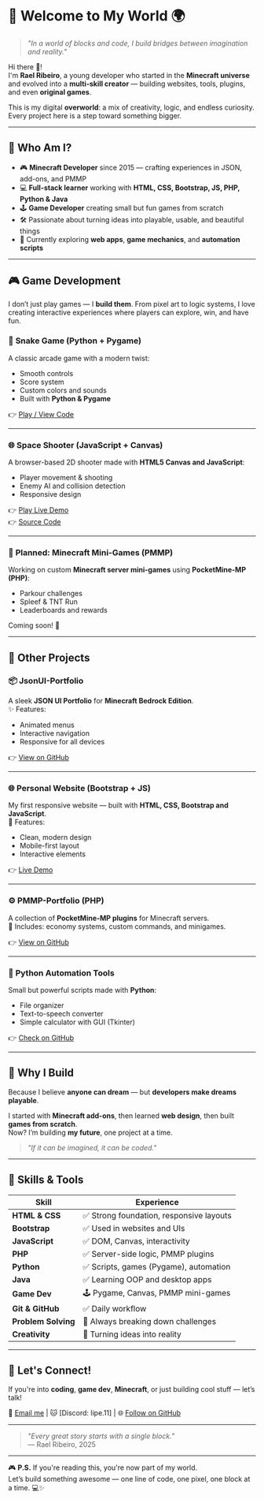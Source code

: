 # 🌱 Welcome to My World 🌍

> *"In a world of blocks and code, I build bridges between imagination and reality."*

Hi there 👋!  
I'm **Rael Ribeiro**, a young developer who started in the **Minecraft universe** and evolved into a **multi-skill creator** — building websites, tools, plugins, and even **original games**.

This is my digital **overworld**: a mix of creativity, logic, and endless curiosity. Every project here is a step toward something bigger.

---

## 🧱 Who Am I?

- 🎮 **Minecraft Developer** since 2015 — crafting experiences in JSON, add-ons, and PMMP  
- 💻 **Full-stack learner** working with **HTML, CSS, Bootstrap, JS, PHP, Python & Java**  
- 🕹️ **Game Developer** creating small but fun games from scratch  
- 🛠️ Passionate about turning ideas into playable, usable, and beautiful things  
- 🧪 Currently exploring **web apps**, **game mechanics**, and **automation scripts**

---

## 🎮 Game Development

I don’t just play games — I **build them**. From pixel art to logic systems, I love creating interactive experiences where players can explore, win, and have fun.

### 🐍 **Snake Game (Python + Pygame)**
A classic arcade game with a modern twist:  
- Smooth controls  
- Score system  
- Custom colors and sounds  
- Built with **Python & Pygame**

👉 [Play / View Code](https://github.com/RaelRibeiro/snake-game)

---

### 🌐 **Space Shooter (JavaScript + Canvas)**
A browser-based 2D shooter made with **HTML5 Canvas and JavaScript**:  
- Player movement & shooting  
- Enemy AI and collision detection  
- Responsive design

👉 [Play Live Demo](https://raelribeiro.github.io/space-shooter)  
👉 [Source Code](https://github.com/RaelRibeiro/space-shooter)

---

### 🎯 **Planned: Minecraft Mini-Games (PMMP)**
Working on custom **Minecraft server mini-games** using **PocketMine-MP (PHP)**:  
- Parkour challenges  
- Spleef & TNT Run  
- Leaderboards and rewards

Coming soon! 🔨

---

## 🔧 Other Projects

### 📦 **JsonUI-Portfolio**
A sleek **JSON UI Portfolio** for **Minecraft Bedrock Edition**.  
✨ Features:  
- Animated menus  
- Interactive navigation  
- Responsive for all devices  

👉 [View on GitHub](https://github.com/RaelRibeiro/JsonUI-Portfolio)

---

### 🌐 **Personal Website (Bootstrap + JS)**
My first responsive website — built with **HTML, CSS, Bootstrap and JavaScript**.  
🎨 Features:  
- Clean, modern design  
- Mobile-first layout  
- Interactive elements

👉 [Live Demo](https://raelribeiro.github.io/my-website)

---

### ⚙️ **PMMP-Portfolio (PHP)**
A collection of **PocketMine-MP plugins** for Minecraft servers.  
🔧 Includes: economy systems, custom commands, and minigames.

👉 [View on GitHub](https://github.com/RaelRibeiro/PMMP-Portfolio)

---

### 🐍 **Python Automation Tools**
Small but powerful scripts made with **Python**:  
- File organizer  
- Text-to-speech converter  
- Simple calculator with GUI (Tkinter)

👉 [Check on GitHub](https://github.com/RaelRibeiro/python-tools)

---

## 🌟 Why I Build

Because I believe **anyone can dream** — but **developers make dreams playable**.

I started with **Minecraft add-ons**, then learned **web design**, then built **games from scratch**.  
Now? I’m building **my future**, one project at a time.

> *"If it can be imagined, it can be coded."*

---

## 🌈 Skills & Tools

| Skill | Experience |
|------|------------|
| **HTML & CSS** | ✅ Strong foundation, responsive layouts |
| **Bootstrap**  | ✅ Used in websites and UIs |
| **JavaScript** | ✅ DOM, Canvas, interactivity |
| **PHP**        | ✅ Server-side logic, PMMP plugins |
| **Python**     | ✅ Scripts, games (Pygame), automation |
| **Java**       | ✅ Learning OOP and desktop apps |
| **Game Dev**   | 🕹️ Pygame, Canvas, PMMP mini-games |
| **Git & GitHub** | ✅ Daily workflow |
| **Problem Solving** | 🧠 Always breaking down challenges |
| **Creativity** | 🌟 Turning ideas into reality |

---

## 📣 Let's Connect!

If you're into **coding**, **game dev**, **Minecraft**, or just building cool stuff — let’s talk!

📧 [Email me](https://mail.google.com/mail/u/0/#inbox?compose=CllgCJTLGNbvwDtcvJHMhrbmVnrxLPXPHLwxMsMbJljWGTGGzmwmhfwcxdZglNWJTKgZCZFDlDV) | 🐱 [Discord: lipe.11] | 🌐 [Follow on GitHub](https://github.com/RaelRibeiro)

---

> _"Every great story starts with a single block."_  
> — Rael Ribeiro, 2025

---

🎮 **P.S.** If you're reading this, you're now part of my world.  
Let’s build something awesome — one line of code, one pixel, one block at a time. 💻✨
